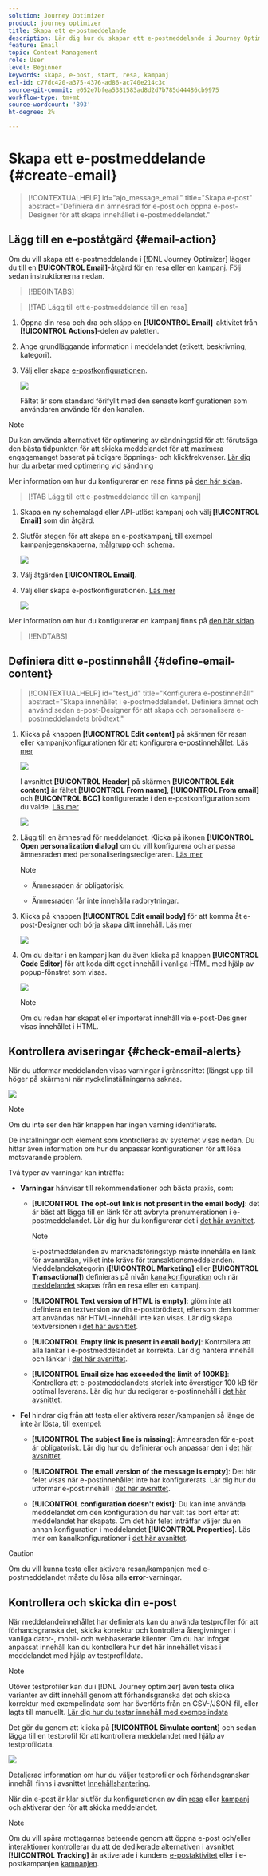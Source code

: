 ```yaml
---
solution: Journey Optimizer
product: journey optimizer
title: Skapa ett e-postmeddelande
description: Lär dig hur du skapar ett e-postmeddelande i Journey Optimizer
feature: Email
topic: Content Management
role: User
level: Beginner
keywords: skapa, e-post, start, resa, kampanj
exl-id: c77dc420-a375-4376-ad86-ac740e214c3c
source-git-commit: e052e7bfea5381583ad8d2d7b785d44486cb9975
workflow-type: tm+mt
source-wordcount: '893'
ht-degree: 2%

---
```


# Skapa ett e-postmeddelande {#create-email}

>[!CONTEXTUALHELP]
>id="ajo_message_email"
>title="Skapa e-post"
>abstract="Definiera din ämnesrad för e-post och öppna e-post-Designer för att skapa innehållet i e-postmeddelandet."

## Lägg till en e-poståtgärd {#email-action}

Om du vill skapa ett e-postmeddelande i [!DNL Journey Optimizer] lägger du till en **[!UICONTROL Email]**-åtgärd för en resa eller en kampanj. Följ sedan instruktionerna nedan.

>[!BEGINTABS]

>[!TAB Lägg till ett e-postmeddelande till en resa]

1. Öppna din resa och dra och släpp en **[!UICONTROL Email]**-aktivitet från **[!UICONTROL Actions]**-delen av paletten.

1. Ange grundläggande information i meddelandet (etikett, beskrivning, kategori).

1. Välj eller skapa [e-postkonfigurationen](email-settings.md).

   ![](assets/email_journey.png)

   Fältet är som standard förifyllt med den senaste konfigurationen som användaren använde för den kanalen.

>[!NOTE]
>
>Du kan använda alternativet för optimering av sändningstid för att förutsäga den bästa tidpunkten för att skicka meddelandet för att maximera engagemanget baserat på tidigare öppnings- och klickfrekvenser. [Lär dig hur du arbetar med optimering vid sändning](../building-journeys/send-time-optimization.md)

Mer information om hur du konfigurerar en resa finns på [den här sidan](../building-journeys/journey-gs.md).

>[!TAB Lägg till ett e-postmeddelande till en kampanj]

1. Skapa en ny schemalagd eller API-utlöst kampanj och välj **[!UICONTROL Email]** som din åtgärd.

1. Slutför stegen för att skapa en e-postkampanj, till exempel kampanjegenskaperna, [målgrupp](../audience/about-audiences.md) och [schema](../campaigns/create-campaign.md#schedule).

   ![](assets/email_campaign_steps.png)

1. Välj åtgärden **[!UICONTROL Email]**.

1. Välj eller skapa e-postkonfigurationen. [Läs mer](email-settings.md)

   ![](assets/email_campaign.png)

<!--
From the **[!UICONTROL Action]** section, specify if you want to track how your recipients react to your delivery: you can track email opens, and/or clicks on links and buttons in your email.

![](assets/email_campaign_tracking.png)
-->

Mer information om hur du konfigurerar en kampanj finns på [den här sidan](../campaigns/get-started-with-campaigns.md).

>[!ENDTABS]

## Definiera ditt e-postinnehåll {#define-email-content}

<!-- update the quarry component with right ID value-->

>[!CONTEXTUALHELP]
>id="test_id"
>title="Konfigurera e-postinnehåll"
>abstract="Skapa innehållet i e-postmeddelandet. Definiera ämnet och använd sedan e-post-Designer för att skapa och personalisera e-postmeddelandets brödtext."

1. Klicka på knappen **[!UICONTROL Edit content]** på skärmen för resan eller kampanjkonfigurationen för att konfigurera e-postinnehållet. [Läs mer](get-started-email-design.md)

   ![](assets/email_campaign_edit_content.png)

   I avsnittet **[!UICONTROL Header]** på skärmen **[!UICONTROL Edit content]** är fältet **[!UICONTROL From name]**, **[!UICONTROL From email]** och **[!UICONTROL BCC]** konfigurerade i den e-postkonfiguration som du valde. [Läs mer](email-settings.md) <!--check if same for journey-->

   ![](assets/email_designer_edit_content_header.png)

1. Lägg till en ämnesrad för meddelandet. Klicka på ikonen **[!UICONTROL Open personalization dialog]** om du vill konfigurera och anpassa ämnesraden med personaliseringsredigeraren. [Läs mer](../personalization/personalization-build-expressions.md)

   >[!NOTE]
   >
   >* Ämnesraden är obligatorisk.
   >
   >* Ämnesraden får inte innehålla radbrytningar.

1. Klicka på knappen **[!UICONTROL Edit email body]** för att komma åt e-post-Designer och börja skapa ditt innehåll. [Läs mer](get-started-email-design.md)

   ![](assets/email_designer_edit_email_body.png)

1. Om du deltar i en kampanj kan du även klicka på knappen **[!UICONTROL Code Editor]** för att koda ditt eget innehåll i vanliga HTML med hjälp av popup-fönstret som visas.

   ![](assets/email_designer_edit_code_editor.png)

   >[!NOTE]
   >
   >Om du redan har skapat eller importerat innehåll via e-post-Designer visas innehållet i HTML.

## Kontrollera aviseringar {#check-email-alerts}

När du utformar meddelanden visas varningar i gränssnittet (längst upp till höger på skärmen) när nyckelinställningarna saknas.

![](assets/email_journey_alerts_details.png)

>[!NOTE]
>
>Om du inte ser den här knappen har ingen varning identifierats.

De inställningar och element som kontrolleras av systemet visas nedan. Du hittar även information om hur du anpassar konfigurationen för att lösa motsvarande problem.

Två typer av varningar kan inträffa:

* **Varningar** hänvisar till rekommendationer och bästa praxis, som:

   * **[!UICONTROL The opt-out link is not present in the email body]**: det är bäst att lägga till en länk för att avbryta prenumerationen i e-postmeddelandet. Lär dig hur du konfigurerar det i [det här avsnittet](../privacy/opt-out.md#opt-out-management).

     >[!NOTE]
     >
     >E-postmeddelanden av marknadsföringstyp måste innehålla en länk för avanmälan, vilket inte krävs för transaktionsmeddelanden. Meddelandekategorin (**[!UICONTROL Marketing]** eller **[!UICONTROL Transactional]**) definieras på nivån [kanalkonfiguration](email-settings.md#email-type) och när [meddelandet](#create-email-journey-campaign) skapas från en resa eller en kampanj.

   * **[!UICONTROL Text version of HTML is empty]**: glöm inte att definiera en textversion av din e-postbrödtext, eftersom den kommer att användas när HTML-innehåll inte kan visas. Lär dig skapa textversionen i [det här avsnittet](text-version-email.md).

   * **[!UICONTROL Empty link is present in email body]**: Kontrollera att alla länkar i e-postmeddelandet är korrekta. Lär dig hantera innehåll och länkar i [det här avsnittet](content-from-scratch.md).

   * **[!UICONTROL Email size has exceeded the limit of 100KB]**: Kontrollera att e-postmeddelandets storlek inte överstiger 100 kB för optimal leverans. Lär dig hur du redigerar e-postinnehåll i [det här avsnittet](content-from-scratch.md).

* **Fel** hindrar dig från att testa eller aktivera resan/kampanjen så länge de inte är lösta, till exempel:

   * **[!UICONTROL The subject line is missing]**: Ämnesraden för e-post är obligatorisk. Lär dig hur du definierar och anpassar den i [det här avsnittet](create-email.md).

  <!--HTML is empty when Amp HTML is present-->

   * **[!UICONTROL The email version of the message is empty]**: Det här felet visas när e-postinnehållet inte har konfigurerats. Lär dig hur du utformar e-postinnehåll i [det här avsnittet](get-started-email-design.md).

   * **[!UICONTROL configuration doesn't exist]**: Du kan inte använda meddelandet om den konfiguration du har valt tas bort efter att meddelandet har skapats. Om det här felet inträffar väljer du en annan konfiguration i meddelandet **[!UICONTROL Properties]**. Läs mer om kanalkonfigurationer i [det här avsnittet](../configuration/channel-surfaces.md).

>[!CAUTION]
>
>Om du vill kunna testa eller aktivera resan/kampanjen med e-postmeddelandet måste du lösa alla **error**-varningar.

## Kontrollera och skicka din e-post

När meddelandeinnehållet har definierats kan du använda testprofiler för att förhandsgranska det, skicka korrektur och kontrollera återgivningen i vanliga dator-, mobil- och webbaserade klienter. Om du har infogat anpassat innehåll kan du kontrollera hur det här innehållet visas i meddelandet med hjälp av testprofildata.

>[!NOTE]
>
>Utöver testprofiler kan du i [!DNL Journey optimizer] även testa olika varianter av ditt innehåll genom att förhandsgranska det och skicka korrektur med exempelindata som har överförts från en CSV-/JSON-fil, eller lagts till manuellt. [Lär dig hur du testar innehåll med exempelindata](../test-approve/simulate-sample-input.md)

Det gör du genom att klicka på **[!UICONTROL Simulate content]** och sedan lägga till en testprofil för att kontrollera meddelandet med hjälp av testprofildata.

![](assets/email_designer_edit_simulate.png)

Detaljerad information om hur du väljer testprofiler och förhandsgranskar innehåll finns i avsnittet [Innehållshantering](../content-management/preview-test.md).

När din e-post är klar slutför du konfigurationen av din [resa](../building-journeys/journey-gs.md) eller [kampanj](../campaigns/create-campaign.md) och aktiverar den för att skicka meddelandet.

>[!NOTE]
>
>Om du vill spåra mottagarnas beteende genom att öppna e-post och/eller interaktioner kontrollerar du att de dedikerade alternativen i avsnittet **[!UICONTROL Tracking]** är aktiverade i kundens [e-postaktivitet](../building-journeys/journeys-message.md) eller i e-postkampanjen [kampanjen](../campaigns/create-campaign.md).<!--to move?-->

<!--

## Define your email content {#email-content}

Use [!DNL Journey Optimizer] Email Designer to [design your email from scratch](../email/content-from-scratch.md). If you have an existing content, you can [import it in the Email Designer](../email/existing-content.md), or [code your own content](../email/code-content.md) in [!DNL Journey Optimizer]. 

[!DNL Journey Optimizer] comes with a set of [built-in templates](email-templates.md) to help you start. Any email can also be saved as a template.

Use [!DNL Journey Optimizer] personalization editor to personalize your messages with profiles' data. For more on personalization, refer to [this section](../personalization/personalize.md).

Adapt the content of your messages to the targeted profiles by using [!DNL Journey Optimizer] dynamic content capabilities. [Get started with dynamic content](../personalization/get-started-dynamic-content.md)

## Email tracking {#email-tracking}

If you want to track the behavior of your recipients through openings and/or clicks on links, enable the following options: **[!UICONTROL Email opens]** and **[!UICONTROL Click on email]**. 

Learn more about tracking in [this section](message-tracking.md).

## Validate your email content {#email-content-validate}

Control the rendering of your email, and check personalization settings with test profiles, using the preview section on the left-hand side. For more on this, refer to [this section](preview.md).

![](assets/messages-simple-preview.png)

You must also check alerts in the upper section of the editor.  Some of them are simple warnings, but others can prevent you from using the message. 

-->

